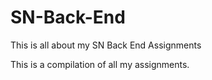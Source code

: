 # SN-Back-End
This is all about my SN Back End Assignments


This is a compilation of all my assignments.
